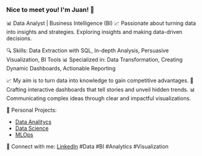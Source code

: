 ### Nice to meet you! I'm Juan! 👋

📊 Data Analyst | Business Intelligence (BI) 📈
Passionate about turning data into insights and strategies. Exploring insights and making data-driven decisions.

🔍 Skills: Data Extraction with SQL, In-depth Analysis, Persuasive Visualization, BI Tools
📊 Specialized in: Data Transformation, Creating Dynamic Dashboards, Actionable Reporting

📈 My aim is to turn data into knowledge to gain competitive advantages.
🎯 Crafting interactive dashboards that tell stories and unveil hidden trends.
📊 Communicating complex ideas through clear and impactful visualizations.


🔗 Personal Projects:
   - [Data Analitycs](https://github.com/JuanPedroAguinaga/S-P500)
   - [Data Science](https://github.com/JuanPedroAguinaga/Score_Movies_EDA_SistemaDeRecomendacion)
   - [MLOps](https://github.com/JuanPedroAguinaga/sistema_recomendacion_mlops)

🔗 Connect with me: [LinkedIn](https://www.linkedin.com/in/juan-pedro-aguinaga/)
#Data #BI #Analytics #Visualization
